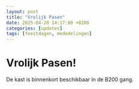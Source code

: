 ```yaml
---
layout: post
title: "Vrolijk Pasen"
date: 2025-04-20 14:17:00 +0200
categories: [updates]
tags: [feestdagen, mededelingen]
---
```


# Vrolijk Pasen! 

De kast is binnenkort beschikbaar in de B200 gang.